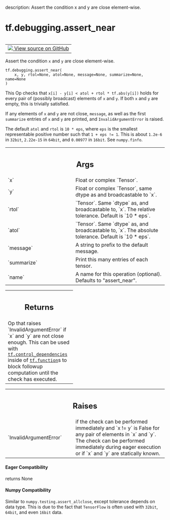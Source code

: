 description: Assert the condition x and y are close element-wise.

<div itemscope itemtype="http://developers.google.com/ReferenceObject">
<meta itemprop="name" content="tf.debugging.assert_near" />
<meta itemprop="path" content="Stable" />
</div>

# tf.debugging.assert_near

<!-- Insert buttons and diff -->

<table class="tfo-notebook-buttons tfo-api nocontent" align="left">
<td>
  <a target="_blank" href="https://github.com/tensorflow/tensorflow/blob/r2.3/tensorflow/python/ops/check_ops.py#L723-L774">
    <img src="https://www.tensorflow.org/images/GitHub-Mark-32px.png" />
    View source on GitHub
  </a>
</td>
</table>



Assert the condition `x` and `y` are close element-wise.

<pre class="devsite-click-to-copy prettyprint lang-py tfo-signature-link">
<code>tf.debugging.assert_near(
    x, y, rtol=None, atol=None, message=None, summarize=None, name=None
)
</code></pre>



<!-- Placeholder for "Used in" -->

This Op checks that `x[i] - y[i] < atol + rtol * tf.abs(y[i])` holds for every
pair of (possibly broadcast) elements of `x` and `y`. If both `x` and `y` are
empty, this is trivially satisfied.

If any elements of `x` and `y` are not close, `message`, as well as the first
`summarize` entries of `x` and `y` are printed, and `InvalidArgumentError`
is raised.

The default `atol` and `rtol` is `10 * eps`, where `eps` is the smallest
representable positive number such that `1 + eps != 1`.  This is about
`1.2e-6` in `32bit`, `2.22e-15` in `64bit`, and `0.00977` in `16bit`.
See `numpy.finfo`.

<!-- Tabular view -->
 <table class="responsive fixed orange">
<colgroup><col width="214px"><col></colgroup>
<tr><th colspan="2"><h2 class="add-link">Args</h2></th></tr>

<tr>
<td>
`x`
</td>
<td>
Float or complex `Tensor`.
</td>
</tr><tr>
<td>
`y`
</td>
<td>
Float or complex `Tensor`, same dtype as and broadcastable to `x`.
</td>
</tr><tr>
<td>
`rtol`
</td>
<td>
`Tensor`.  Same `dtype` as, and broadcastable to, `x`.
The relative tolerance.  Default is `10 * eps`.
</td>
</tr><tr>
<td>
`atol`
</td>
<td>
`Tensor`.  Same `dtype` as, and broadcastable to, `x`.
The absolute tolerance.  Default is `10 * eps`.
</td>
</tr><tr>
<td>
`message`
</td>
<td>
A string to prefix to the default message.
</td>
</tr><tr>
<td>
`summarize`
</td>
<td>
Print this many entries of each tensor.
</td>
</tr><tr>
<td>
`name`
</td>
<td>
A name for this operation (optional).  Defaults to "assert_near".
</td>
</tr>
</table>



<!-- Tabular view -->
 <table class="responsive fixed orange">
<colgroup><col width="214px"><col></colgroup>
<tr><th colspan="2"><h2 class="add-link">Returns</h2></th></tr>
<tr class="alt">
<td colspan="2">
Op that raises `InvalidArgumentError` if `x` and `y` are not close enough.
This can be used with <a href="../../tf/control_dependencies.md"><code>tf.control_dependencies</code></a> inside of <a href="../../tf/function.md"><code>tf.function</code></a>s
to block followup computation until the check has executed.
</td>
</tr>

</table>



<!-- Tabular view -->
 <table class="responsive fixed orange">
<colgroup><col width="214px"><col></colgroup>
<tr><th colspan="2"><h2 class="add-link">Raises</h2></th></tr>

<tr>
<td>
`InvalidArgumentError`
</td>
<td>
if the check can be performed immediately and
`x != y` is False for any pair of elements in `x` and `y`. The check can
be performed immediately during eager execution or if `x` and `y` are
statically known.
</td>
</tr>
</table>




#### Eager Compatibility
returns None



#### Numpy Compatibility
Similar to `numpy.testing.assert_allclose`, except tolerance depends on data
type. This is due to the fact that `TensorFlow` is often used with `32bit`,
`64bit`, and even `16bit` data.

